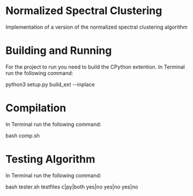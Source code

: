 # Normalized Spectral Clustering
Implementation of a version of the normalized spectral clustering algorithm

# Building and Running
For the project to run you need to build the CPython extention.
In Terminal run the following command:

python3 setup.py build_ext --inplace

# Compilation
In Terminal run the following command:

bash comp.sh

# Testing Algorithm
In Terminal run the following command:

bash tester.sh testfiles c|py|both yes|no yes|no yes|no

